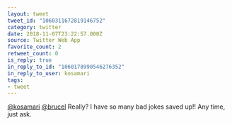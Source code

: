 ```yaml
---
layout: tweet
tweet_id: "1060311672819146752"
category: twitter
date: 2018-11-07T23:22:57.000Z
source: Twitter Web App
favorite_count: 2
retweet_count: 0
is_reply: true
in_reply_to_id: "1060178990546276352"
in_reply_to_user: kosamari
tags:
- tweet
---
```


[@kosamari](https://twitter.com/@kosamari) [@brucel](https://twitter.com/@brucel) Really? I have so many bad jokes saved up!! Any time, just ask.
